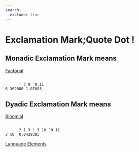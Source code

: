 ```yaml
---
search:
  exclude: true
---
```






<h1 class="heading"><span class="name">Exclamation Mark;Quote Dot</span> <span class="command">!</span></h1>


## Monadic Exclamation Mark means


[Factorial](../primitive-functions/factorial.md)
```apl

      ! 3 9 ¯0.11
6 362880 1.07683
```

## Dyadic Exclamation Mark means


[Binomial
      ](../primitive-functions/binomial.md)
```apl

      2 1 3 ! 3 10 ¯0.11
3 10 ¯0.0429385

```


[Language Elements](./language-elements.md)


